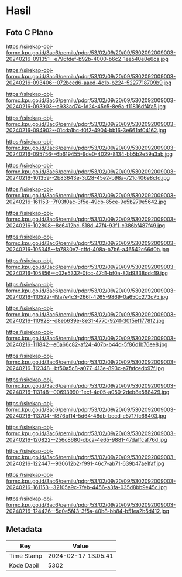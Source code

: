 # Hasil

## Foto C Plano

https://sirekap-obj-formc.kpu.go.id/3ac6/pemilu/pdpr/53/02/09/20/09/5302092009003-20240216-091351--e796fdef-b92b-4000-b6c2-1ee540e0e6ca.jpg

https://sirekap-obj-formc.kpu.go.id/3ac6/pemilu/pdpr/53/02/09/20/09/5302092009003-20240216-093406--072bced6-aaed-4c1b-b224-5227718709b9.jpg

https://sirekap-obj-formc.kpu.go.id/3ac6/pemilu/pdpr/53/02/09/20/09/5302092009003-20240216-093903--a933ad74-1d24-45c5-8e6a-f11816df4fa5.jpg

https://sirekap-obj-formc.kpu.go.id/3ac6/pemilu/pdpr/53/02/09/20/09/5302092009003-20240216-094902--01cda1bc-f0f2-4904-bb16-3e661af04162.jpg

https://sirekap-obj-formc.kpu.go.id/3ac6/pemilu/pdpr/53/02/09/20/09/5302092009003-20240216-095756--6b619455-9de0-4029-8134-bb5b2e59a3ab.jpg

https://sirekap-obj-formc.kpu.go.id/3ac6/pemilu/pdpr/53/02/09/20/09/5302092009003-20240216-101359--2b83643e-3d28-45e2-b98a-721c406e8cfd.jpg

https://sirekap-obj-formc.kpu.go.id/3ac6/pemilu/pdpr/53/02/09/20/09/5302092009003-20240216-161153--7f03f0ac-3f5e-49cb-85ce-9e5b279e5642.jpg

https://sirekap-obj-formc.kpu.go.id/3ac6/pemilu/pdpr/53/02/09/20/09/5302092009003-20240216-102808--8e6412bc-518d-47f4-93f1-c386bf487f49.jpg

https://sirekap-obj-formc.kpu.go.id/3ac6/pemilu/pdpr/53/02/09/20/09/5302092009003-20240216-105345--fa7830e7-cffd-408a-b7b6-a46542c66d0b.jpg

https://sirekap-obj-formc.kpu.go.id/3ac6/pemilu/pdpr/53/02/09/20/09/5302092009003-20240216-105856--c02e5332-0fcc-47d1-bf0a-83d9338ddc19.jpg

https://sirekap-obj-formc.kpu.go.id/3ac6/pemilu/pdpr/53/02/09/20/09/5302092009003-20240216-110522--f9a7e4c3-266f-4265-9869-0a650c273c75.jpg

https://sirekap-obj-formc.kpu.go.id/3ac6/pemilu/pdpr/53/02/09/20/09/5302092009003-20240216-110928--d8eb639e-8e31-477c-924f-30f5ef1778f2.jpg

https://sirekap-obj-formc.kpu.go.id/3ac6/pemilu/pdpr/53/02/09/20/09/5302092009003-20240216-111842--e6a66c82-af24-407b-b44d-5f86d1b76ee8.jpg

https://sirekap-obj-formc.kpu.go.id/3ac6/pemilu/pdpr/53/02/09/20/09/5302092009003-20240216-112348--bf50a5c8-a077-413e-893c-a7fafcedb97f.jpg

https://sirekap-obj-formc.kpu.go.id/3ac6/pemilu/pdpr/53/02/09/20/09/5302092009003-20240216-113148--00693990-1ecf-4c05-a050-2deb8e588429.jpg

https://sirekap-obj-formc.kpu.go.id/3ac6/pemilu/pdpr/53/02/09/20/09/5302092009003-20240216-113704--f876bf14-5d64-48db-becd-e5717fc68403.jpg

https://sirekap-obj-formc.kpu.go.id/3ac6/pemilu/pdpr/53/02/09/20/09/5302092009003-20240216-120822--256c8680-cbca-4e65-9881-47da1fcaf76d.jpg

https://sirekap-obj-formc.kpu.go.id/3ac6/pemilu/pdpr/53/02/09/20/09/5302092009003-20240216-122447--930612b2-f991-46c7-ab71-639b47ae1faf.jpg

https://sirekap-obj-formc.kpu.go.id/3ac6/pemilu/pdpr/53/02/09/20/09/5302092009003-20240216-161153--32105a9c-7feb-4456-a3fa-035d8bb9e45c.jpg

https://sirekap-obj-formc.kpu.go.id/3ac6/pemilu/pdpr/53/02/09/20/09/5302092009003-20240216-124426--5d0e5f43-3f5a-40b8-bb84-b51ea2b5d412.jpg


## Metadata

| Key        | Value               |
| ---------- | ------------------- |
| Time Stamp | 2024-02-17 13:05:41 |
| Kode Dapil | 5302                |



